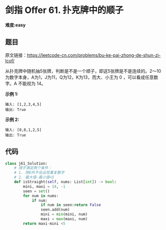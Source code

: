 # 剑指 Offer 61. 扑克牌中的顺子
**难度:easy**
## 题目
原文链接：https://leetcode-cn.com/problems/bu-ke-pai-zhong-de-shun-zi-lcof/

从扑克牌中随机抽5张牌，判断是不是一个顺子，即这5张牌是不是连续的。2～10为数字本身，A为1，J为11，Q为12，K为13，而大、小王为 0 ，可以看成任意数字。A 不能视为 14。

**示例 1:**
```
输入: [1,2,3,4,5]
输出: True
```
**示例 2:**
```
输入: [0,0,1,2,5]
输出: True
```

## 代码
```python
class j61_Solution:
    # 顺子满足两个条件：
    # 1. 除0外不会出现重复数字
    # 2. 最大值-最小值<5
    def isStraight(self, nums: List[int]) -> bool:
        mini, maxi = 14, -1
        seen = set()
        for num in nums:
            if num:
                if num in seen:return False
                seen.add(num)
                mini = min(mini, num)
                maxi = max(maxi, num)
        return maxi-mini <5
```
